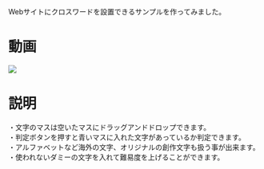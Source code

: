 Webサイトにクロスワードを設置できるサンプルを作ってみました。<br>

# 動画
[![](https://img.youtube.com/vi/lm23CFgNeZk/0.jpg)](https://www.youtube.com/watch?v=lm23CFgNeZk)

# 説明
・文字のマスは空いたマスにドラッグアンドドロップできます。<br>
・判定ボタンを押すと青いマスに入れた文字があっているか判定できます。<br>
・アルファベットなど海外の文字、オリジナルの創作文字も扱う事が出来ます。<br>
・使われないダミーの文字を入れて難易度を上げることができます。
